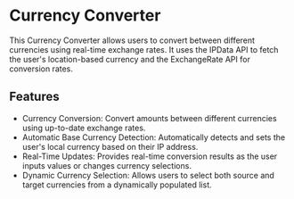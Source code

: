 # Currency Converter
This Currency Converter allows users to convert between different currencies using real-time exchange rates. It uses the IPData API to fetch the user's location-based currency and the ExchangeRate API for conversion rates.
## Features
- Currency Conversion: Convert amounts between different currencies using up-to-date exchange rates.
- Automatic Base Currency Detection: Automatically detects and sets the user's local currency based on their IP address.
- Real-Time Updates: Provides real-time conversion results as the user inputs values or changes currency selections.
- Dynamic Currency Selection: Allows users to select both source and target currencies from a dynamically populated list.
